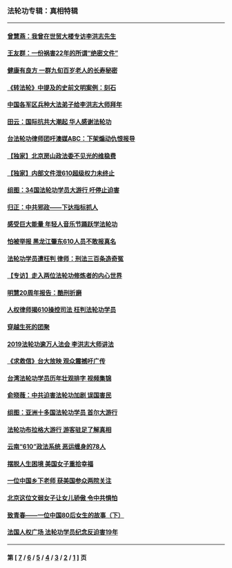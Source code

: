 ### 法轮功专辑：真相特辑
---
#### [曾慧燕：我曾在世贸大楼专访李洪志先生](../../pages/nf4389/n12898729.md?07150430) 
#### [王友群：一份祸害22年的所谓“绝密文件”](../../pages/nf4389/n12871750.md?07150430) 
#### [健康有良方 一群九旬百岁老人的长寿秘密](../../pages/nf4389/n12847475.md?07150430) 
#### [《转法轮》中提及的史前文明案例：刻石](../../pages/nf4389/n12758577.md?07150430) 
#### [中国各军区兵种大法弟子给李洪志大师拜年](../../pages/nf4389/n12750047.md?07150430) 
#### [田云：国际抗共大潮起 华人感谢法轮功](../../pages/nf4389/n12357708.md?07150430) 
#### [台法轮功律师团吁澳媒ABC：下架煽动仇恨报导](../../pages/nf4389/n12279917.md?07150430) 
#### [【独家】北京房山政法委不见光的维稳费](../../pages/nf4389/n12031979.md?07150430) 
#### [【独家】内部文件泄610超级权力未终止](../../pages/nf4389/n12023895.md?07150430) 
#### [组图：34国法轮功学员大游行 吁停止迫害](../../pages/nf4389/n11492658.md?07150430) 
#### [归正：中共邪政——下达指标抓人](../../pages/nf4389/n11474770.md?07150430) 
#### [感受巨大能量 年轻人音乐节踊跃学法轮功](../../pages/nf4389/n11441981.md?07150430) 
#### [怕被举报 黑龙江肇东610人员不敢报真名](../../pages/nf4389/n11436499.md?07150430) 
#### [法轮功学员遭枉判 律师：刑法三百条造奇冤](../../pages/nf4389/n11433943.md?07150430) 
#### [【专访】走入两位法轮功修炼者的内心世界](../../pages/nf4389/n11415623.md?07150430) 
#### [明慧20周年报告：酷刑折磨](../../pages/nf4389/n11387954.md?07150430) 
#### [人权律师揭610操控司法 枉判法轮功学员](../../pages/nf4389/n11313370.md?07150430) 
#### [穿越生死的团聚](../../pages/nf4389/n11258922.md?07150430) 
#### [2019法轮功逾万人法会 李洪志大师讲法](../../pages/nf4389/n11265303.md?07150430) 
#### [《求救信》台大放映 观众震撼吁广传](../../pages/nf4389/n10922251.md?07150430) 
#### [台湾法轮功学员历年壮观排字 视频集锦](../../pages/nf4389/n10878789.md?07150430) 
#### [俞晓薇：中共迫害法轮功加剧 误国害民](../../pages/nf4389/n10859260.md?07150430) 
#### [组图：亚洲十多国法轮功学员 首尔大游行](../../pages/nf4389/n10781149.md?07150430) 
#### [法轮功布拉格大游行 游客驻足了解真相](../../pages/nf4389/n10749360.md?07150430) 
#### [云南“610”政法系统 恶运缠身的78人](../../pages/nf4389/n10747534.md?07150430) 
#### [摆脱人生困境 美国女子重拾幸福](../../pages/nf4389/n10688678.md?07150430) 
#### [一位中国乡下老师 获美国参众两院关注](../../pages/nf4389/n10683927.md?07150430) 
#### [北京这位文弱女子让女儿骄傲 令中共惧怕](../../pages/nf4389/n10668341.md?07150430) 
#### [致青春——一位中国80后女生的故事（下）](../../pages/nf4389/n10642721.md?07150430) 
#### [法国人权广场 法轮功学员纪念反迫害19年](../../pages/nf4389/n10586601.md?07150430) 

---
#### 第 [ [7](./7.md?07150430) / [6](./6.md?07150430) / [5](./5.md?07150430) / [4](./4.md?07150430) / [3](./3.md?07150430) / [2](./2.md?07150430) / [1](./1.md?07150430) ] 页
